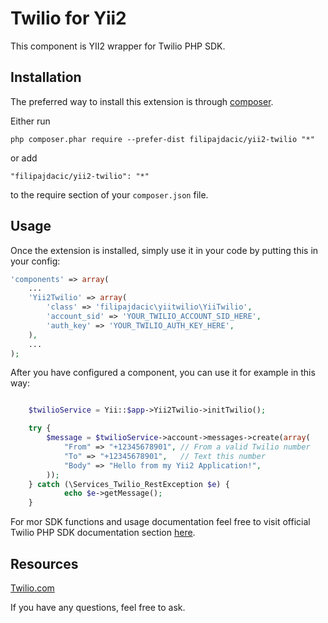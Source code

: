 Twilio for Yii2
================
This component is YII2 wrapper for Twilio PHP SDK.

Installation
------------

The preferred way to install this extension is through [composer](http://getcomposer.org/download/).

Either run

```
php composer.phar require --prefer-dist filipajdacic/yii2-twilio "*"
```

or add

```
"filipajdacic/yii2-twilio": "*"
```

to the require section of your `composer.json` file.


Usage
-----

Once the extension is installed, simply use it in your code by putting this in your config:
```php
'components' => array(
    ...
    'Yii2Twilio' => array(
        'class' => 'filipajdacic\yiitwilio\YiiTwilio',
        'account_sid' => 'YOUR_TWILIO_ACCOUNT_SID_HERE',
        'auth_key' => 'YOUR_TWILIO_AUTH_KEY_HERE', 
    ),
    ...
);
```

After you have configured a component, you can use it for example in this way:

```php

    $twilioService = Yii::$app->Yii2Twilio->initTwilio();

    try {
        $message = $twilioService->account->messages->create(array(
            "From" => "+12345678901", // From a valid Twilio number
            "To" => "+12345678901",   // Text this number
            "Body" => "Hello from my Yii2 Application!",
        ));
    } catch (\Services_Twilio_RestException $e) {
            echo $e->getMessage();
    }

```

For mor SDK functions and usage documentation feel free to visit official Twilio PHP SDK documentation section [here](https://www.twilio.com/docs/libraries/php).

Resources
-----

[Twilio.com](http://www.twilio.com)


If you have any questions, feel free to ask.